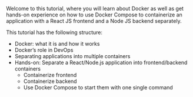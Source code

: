 Welcome to this tutorial, where you will learn about Docker as well as get hands-on experience on how to use Docker Compose to containerize an application with a React JS frontend and a Node JS backend separately.

This tutorial has the following structure:

- Docker: what it is and how it works
- Docker’s role in DevOps
- Separating applications into multiple containers
- Hands-on: Separate a React/Node.js application into frontend/backend containers
    - Containerize frontend
    - Containerize backend
    - Use Docker Compose to start them with one single command
